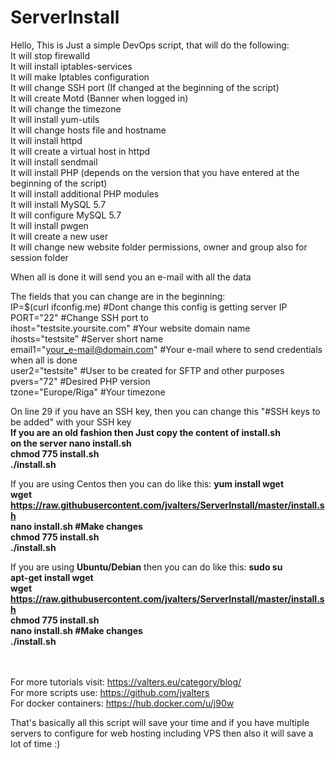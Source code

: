 # ServerInstall<br>
Hello, This is Just a simple DevOps script, that will do the following:<br>
It will stop firewalld<br>
It will install iptables-services<br>
It will make Iptables configuration<br>
It will change SSH port (If changed at the beginning of the script)<br>
It will create Motd (Banner when logged in)<br>
It will change the timezone<br>
It will install yum-utils<br>
It will change hosts file and hostname<br>
It will install httpd<br>
It will create a virtual host in httpd<br>
It will install sendmail<br>
It will install PHP (depends on the version that you have entered at the beginning of the script) <br>
It will install additional PHP modules<br>
It will install MySQL 5.7<br>
It will configure MySQL 5.7<br>
It will install pwgen<br>
It will create a new user<br>
It will change new website folder permissions, owner and group also for session folder<br>

When all is done it will send you an e-mail with all the data

The fields that you can change are in the beginning:
<br>
IP=$(curl ifconfig.me) #Dont change this config is getting server IP<br>
PORT="22" #Change SSH port to<br>
ihost="testsite.yoursite.com" #Your website domain name<br>
ihosts="testsite" #Server short name<br>
email1="your_e-mail@domain.com" #Your e-mail where to send credentials when all is done<br>
user2="testsite" #User to be created for SFTP and other purposes<br>
pvers="72" #Desired PHP version<br>
tzone="Europe/Riga" #Your timezone<br>

On line 29 if you have an SSH key, then you can change this "#SSH keys to be added" with your SSH key
<br>
<b>If you are an old fashion then Just copy the content of install.sh<br>
on the server nano install.sh<br>
chmod 775 install.sh<br>
./install.sh<br></b>

If you are using Centos then you can do like this:
<b>yum install wget<br>
  wget https://raw.githubusercontent.com/jvalters/ServerInstall/master/install.sh<br>
  nano install.sh #Make changes<br> 
  chmod 775 install.sh<br>
  ./install.sh</b>
  
  If you are using <b>Ubuntu/Debian</b> then you can do like this:
<b>sudo su<br>
  apt-get install wget<br>
  wget https://raw.githubusercontent.com/jvalters/ServerInstall/master/install.sh<br>
  chmod 775 install.sh<br>
  nano install.sh #Make changes<br> 
  ./install.sh</b>
  <br><br><br>
  
For more tutorials visit: https://valters.eu/category/blog/<br>
For more scripts use: https://github.com/jvalters<br>
For docker containers: https://hub.docker.com/u/j90w<br>


That's basically all this script will save your time and if you have multiple servers to configure for web hosting including VPS then also it will save a lot of time :)
